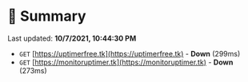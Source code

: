 # 📖 Summary
Last updated: **10/7/2021, 10:44:30 PM**

- `GET` [https://uptimerfree.tk](https://uptimerfree.tk) - **Down** (299ms)
- `GET` [https://monitoruptimer.tk](https://monitoruptimer.tk) - **Down** (273ms)
